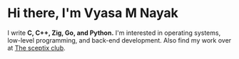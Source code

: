 # Hi there, I'm Vyasa M Nayak
I write **C, C++, Zig, Go, and Python.** I'm interested in operating systems, low-level programming, and back-end development.
Also find my work over at [The sceptix club](https://github.com/sceptix-club).

<!-- ![septicalls' GitHub stats](https://github-readme-stats.vercel.app/api?username=septicalls&count_private=true&theme=tokyonight&show_icons=true) -->
